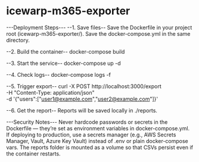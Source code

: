 # icewarp-m365-exporter
---Deployment Steps---
--1. Save files--
   Save the Dockerfile in your project root (icewarp-m365-exporter/).
   Save the docker-compose.yml in the same directory.

--2. Build the container--
   docker-compose build
   
--3. Start the service--
   docker-compose up -d

--4. Check logs--
   docker-compose logs -f

--5. Trigger export--
   curl -X POST http://localhost:3000/export \
     -H "Content-Type: application/json" \
     -d '{"users":["user1@example.com","user2@example.com"]}'

--6. Get the report--
   Reports will be saved locally in ./reports.

---Security Notes---
  Never hardcode passwords or secrets in the Dockerfile — they’re set as environment variables in docker-compose.yml.
  If deploying to production, use a secrets manager (e.g., AWS Secrets Manager, Vault, Azure Key Vault) instead of .env or plain docker-compose vars.
  The reports folder is mounted as a volume so that CSVs persist even if the container restarts.
